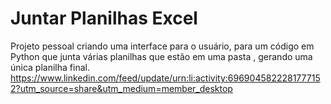 # Juntar Planilhas Excel
 
Projeto pessoal criando uma interface para o usuário, para um código em Python que junta várias planilhas que estão em uma pasta , gerando uma única planilha final.
https://www.linkedin.com/feed/update/urn:li:activity:6969045822281777152?utm_source=share&utm_medium=member_desktop

